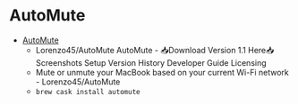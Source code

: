 # AutoMute
- [AutoMute](https://github.com/Lorenzo45/AutoMute)
  -  Lorenzo45/AutoMute AutoMute - 📥Download Version 1.1 Here📥 Screenshots Setup Version History Developer Guide Licensing
  - Mute or unmute your MacBook based on your current Wi-Fi network - Lorenzo45/AutoMute
  - `brew cask install automute`
